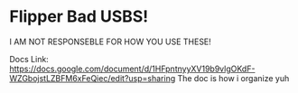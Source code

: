 # Flipper Bad USBS!

I AM NOT RESPONSEBLE FOR HOW YOU USE THESE!

Docs Link: https://docs.google.com/document/d/1HFpntnyyXV19b9vlgOKdF-WZGbojstLZBFM6xFeQiec/edit?usp=sharing
The doc is how i organize yuh
